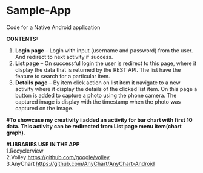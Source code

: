# Sample-App

Code for a Native Android application

<b>CONTENTS:</b>
1.	<b>Login page</b> – Login with input (username and password) from the user. And redirect to next activity if success.
2.	<b>List page</b> – On successful login the user is redirect to this page, where it display the data that is returned by the REST API. 
The list have the feature to search for a particular item.
3.	<b>Details page</b> – By item click action on list item it navigate to a new activity where it display the details of the clicked list item. 
On this page a button is added to capture a photo using the phone camera. The captured image is display with the timestamp when the photo was captured on the image.

<b>#To showcase my creativity i added an activity for bar chart with first 10 data. 
This activity can be redirected from List page menu item(chart graph).</b>


<b>#LIBRARIES USE IN THE APP</b><br>
1.Recyclerview<br>
2.Volley https://github.com/google/volley<br>
3.AnyChart https://github.com/AnyChart/AnyChart-Android
